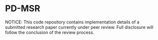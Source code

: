 # PD-MSR
NOTICE: This code repository contains implementation details of a submitted research paper currently under peer review. Full disclosure will follow the conclusion of the review process.
